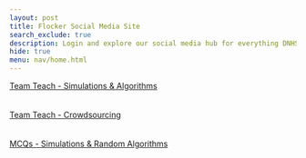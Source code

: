 ```yaml
---
layout: post
title: Flocker Social Media Site 
search_exclude: true
description: Login and explore our social media hub for everything DNHS 
hide: true
menu: nav/home.html
---
```


<a href="{{ site.baseurl }}/simulationteamteach" class="btn btn-primary">Team Teach - Simulations & Algorithms</a>  
<br>  
<a href="{{ site.baseurl }}/crowdsourcing-lesson" class="btn btn-primary">Team Teach - Crowdsourcing</a>  
<br>  
<a href="{{ site.baseurl }}/mc" class="btn btn-primary">MCQs - Simulations & Random Algorithms</a>
